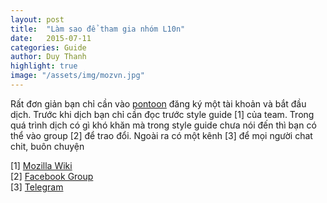 ```yaml
---
layout: post
title:  "Làm sao để tham gia nhóm L10n"
date:   2015-07-11
categories: Guide
author: Duy Thanh
highlight: true
image: "/assets/img/mozvn.jpg"
---
```


Rất đơn giản bạn chỉ cần vào [pontoon](https://pontoon.mozilla.org) đăng ký một tài khoản và bắt đầu dịch. Trước khi dịch bạn chỉ cần đọc trước style guide [1] của team.
Trong quá trình dịch có gì khó khăn mà trong style guide chưa nói đến thì bạn có thể vào group [2] để trao đổi. Ngoài ra có một kênh [3] để mọi người chat chit, buôn chuyện

[1] [Mozilla Wiki](https://wiki.mozilla.org/L10n:Teams:vi/Style_Guide)  
[2] [Facebook Group](https://www.facebook.com/groups/439963273009089)  
[3] [Telegram](https://t.me/joinchat/DpcHtwxnTyjGmsckBNobMg)  
